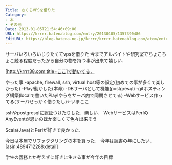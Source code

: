 ```yaml
---
Title: さくらVPSを借りた
Category:
- 本
- その他
Date: 2013-01-05T21:54:46+09:00
URL: https://krrrr.hatenablog.com/entry/20130105/1357390486
EditURL: https://blog.hatena.ne.jp/krrrr/krrrr.hatenablog.com/atom/entry/11696248318756262913
---
```


サーバいろいろいじりたくてvpsを借りた
今までアルバイトや研究室でちょこちょこ触る程度だったから自分の物を持つ事が出来て嬉しい．

[http://krrrr38.com:title=ここ]で動いてる．

やった事
-apache, firewall, ssh, virtual host等の設定(初めての事が多くて楽しかった)
-Play!動かした(本命)
-DBサーバとして機能(postgresql)
-gitホスティング構築(localで書いたPlay!やらをサーバ内で同期させてる)
-Webサービス作ってる(サーバせっかく借りたし)←いまここ

sshやpostgresqlに認証つけたりした．楽しい．
WebサービスはPerlのAnyEventが思いのほか楽しくて色々出来そう

Scala(Java)とPerlが好きで良かった．

今日は本屋でリファクタリングの本を買った．
今年は読書の年にしたい．
[asin:4894712288:detail]

学生の義務とか考えずに好きに生きる事が今年の目標
